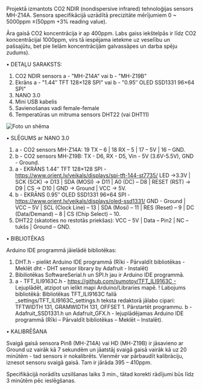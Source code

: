 Projektā izmantots CO2 NDIR (nondispersive infrared) tehnoloģijas sensors MH-Z14A.
Sensora specifikācijā uzrādītā precizitāte mērījumiem 0 ~ 5000ppm ±(50ppm +3% reading value).

Āra gaisā CO2 koncentrācija ir ap 400ppm. Labs gaiss iekštelpās ir līdz CO2 koncentrācijai 1000ppm,
virs tā iespējama ietekme uz veselību un pašsajūtu, bet pie lielām koncentrācijām galvassāpes un darba spēju zudums).

• DETAĻU SARAKSTS:

1) CO2 NDIR sensors a - "MH-Z14A" vai b - "MH-Z19B"
2) Ekrāns a - "1.44″ TFT 128×128 SPI" vai b - "0.95″ OLED SSD1331 96×64 SPI"
3) NANO 3.0
4) Mini USB kabelis
5) Savienošanas vadi female-female
6) Temperatūras un mitruma sensors DHT22 (vai DHT11)

![Foto un shēma](https://www.orient.lv/wp-content/uploads/2019/11/co2-mhz14-dht22-tft128x128-nano.jpg)


• SLĒGUMS ar NANO 3.0

1) a - CO2 sensors MH-Z14A:
19 TX – 6 | 18 RX – 5 | 17 – 5V | 16 – GND. 
1) b - CO2 sensors MH-Z19B:
TX - D6, RX - D5, Vin - 5V (3.6V-5.5V), GND - Ground. 
2) a - EKRĀNS 1.44″ TFT 128×128 SPI - https://www.orient.lv/veikals/displays/spi-tft-144-st7735/
LED ->3.3V | SCK (SCK) -> D13 | SDA (MOSI) -> D11 | A0 (DC) – D8 | RESET (RST) -> D9 | CS -> D10 | GND -> Ground | VCC -> 5V. 
2) b - EKRĀNS 0.95″ OLED SSD1331 96×64 SPI - https://www.orient.lv/veikals/displays/oled-ssd1331/
GND  - Ground | VCC – 5V | SCL (Clock Line) – 13 | SDA (Mosi) – 11 | RES (Reset) – 9 | DC (Data/Demand) – 8 | CS (Chip Select) – 10. 
3) DHT22 (skatoties no restotās priekšas):
VCC – 5V | Data – Pin2 | NC – tukšs | Ground – GND. 


• BIBLIOTĒKAS

Arduino IDE programmā jāielādē bibliotēkas:
1) DHT.h - pielikt Arduino IDE programmā (Rīki - Pārvaldīt bibliotēkas - Meklēt dht - DHT sensor library by Adafruit - Instalēt)
2) Bibiliotēkas SoftwareSerial.h un SPI.h jau ir Arduino IDE programmā.
3) a - TFT_ILI9163C.h - https://github.com/sumotoy/TFT_ILI9163C - Lejuplādēt, atzipot un ielikt mapi Arduino/Libraries mapē.
! Labojums bibliotēkā:
Bibliotēkas TFT_ILI9163C failā _settings/TFT_ILI9163C_settings.h teksta redaktorā jālabo cipari: 
TFTWIDTH 131, GRAMWIDTH 131, OFFSET 1. Pārstartēt programmu. 
b - Adafruit_SSD1331.h un Adafruit_GFX.h - lejuplādējamas Arduino IDE programmā (Rīki – Pārvaldīt bibliotēkas – Meklēt – Instalēt).


• KALIBRĒŠANA

Svaigā gaisā sensora Pin8 (MH-Z14A) vai HD (MH-Z19B) ir jāsavieno ar Ground uz vairāk kā 7 sekundēm un jāatstāj svaigā gaisā vairāk kā uz 20 minūtēm - tad sensors ir nokalibrēts.
Vienmēr var pārbaudīt kalibrāciju, iznesot sensoru svaigā gaisā. Tam ir jārāda 395 – 410ppm.

Specifikācijā norādīts uzsilšanas laiks 3 min., tātad korekti rādījumi būs līdz 3 minūtēm pēc ieslēgšanas.
